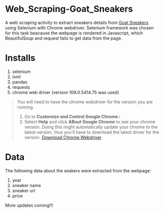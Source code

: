# Web_Scraping-Goat_Sneakers
A web scraping activity to extract sneakers details from [Goat Sneakers](https://www.goat.com/sneakers) using Selenium with Chrome webdriver. Selenium framework was chosen for this task beacause the webpage is rendered in Javascript, which BeautifulSoup and request fails to get data from the page.

# Installs
1. selenium
2. lxml
3. pandas
4. requests
5. chrome web driver (version 109.0.5414.75 was used)

> You will need to have the chrome webdriver for the version you are running.
> 1. Go to **Customize and Control Google Chrome** <img width="12" alt="image" src="https://user-images.githubusercontent.com/94759082/211974344-aa321e75-45db-41d6-831d-1abc61234580.png">
> 2. Select **Help** and click **ABout Google Chrome** to see your chrome version. Doing this might automatically update your chrome to the latest version, thus you'll have to download the latest driver for the version.
> [Download Chrome Webdriver](https://sites.google.com/chromium.org/driver/downloads?authuser=0)

# Data
The following data about the seakers were extracted from the webpage:
1. year
2. sneaker name
3. sneaker url
4. price

More updates coming!!!
